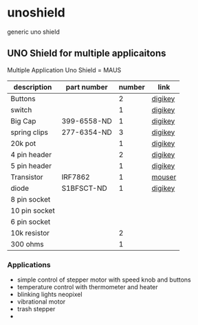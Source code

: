 # unoshield
generic uno shield


## UNO Shield for multiple applicaitons

Multiple Application Uno Shield = MAUS



| description   |  part number | number | link |
|---------------|--------------|--------|------|
|  Buttons      |              |    2   |[digikey]()| 
|   switch      |              |    1   |[digikey]() |
|   Big Cap     | 399-6558-ND  |    1   |[digikey]()|
| spring clips | 277-6354-ND   |    3   | [digikey](https://www.digikey.com/product-detail/en/infineon-technologies/IRF7862TRPBF/IRF7862TRPBFCT-ND/1925918) |
|  20k pot      |              |    1   |[digikey]()|
|  4 pin header |              |    2   |[digikey]()|
|  5 pin header |              |    1   |[digikey]()|
|    Transistor |  IRF7862     |    1   |[mouser](https://www.mouser.com/ProductDetail/Infineon-IR/IRF7862TRPBF?qs=%2fha2pyFadughaNBoB2VyeDpq8vz8zxt1%252baAF1EqMLy8%3d)| 
|diode| S1BFSCT-ND | 1|[digikey](https://www.digikey.com/product-detail/en/on-semiconductor/S1B/S1BFSCT-ND/965719)|
|8 pin socket ||||
|10 pin socket||||
|6 pin socket ||||
|10k resistor ||2||
|300 ohms     ||1||


### Applications

 - simple control of stepper motor with speed knob and buttons
 - temperature control with thermometer and heater
 - blinking lights neopixel
 - vibrational motor
 - trash stepper
 - 
